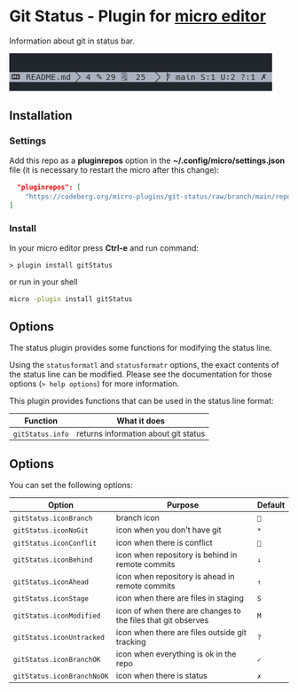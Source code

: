 # Git Status - Plugin for [micro editor](https://micro-editor.github.io)

Information about git in status bar.

![Print](./assets/print.png)

## Installation

### Settings

Add this repo as a **pluginrepos** option in the **~/.config/micro/settings.json** file (it is necessary to restart the micro after this change):

```json
  "pluginrepos": [
    "https://codeberg.org/micro-plugins/git-status/raw/branch/main/repo.json"
]
```

### Install

In your micro editor press **Ctrl-e** and run command:

```
> plugin install gitStatus
```

or run in your shell

```sh
micro -plugin install gitStatus
```

## Options

The status plugin provides some functions for modifying the status line.

Using the `statusformatl` and `statusformatr` options, the exact contents
of the status line can be modified. Please see the documentation for
those options (`> help options`) for more information.

This plugin provides functions that can be used in the status line format:

| Function         | What it does
| ---------------- | ------------
| `gitStatus.info` | returns information about git status

## Options

You can set the following options:

| Option                     | Purpose                                                       | Default
| -------------------------- | ------------------------------------------------------------- | -------
| `gitStatus.iconBranch`     | branch icon                                                   | ``
| `gitStatus.iconNoGit`      | icon when you don't have git                                  | `*`
| `gitStatus.iconConflit`    | icon when there is conflict                                   | ``
| `gitStatus.iconBehind`     | icon when repository is behind in remote commits              | `↓`
| `gitStatus.iconAhead`      | icon when repository is ahead in remote commits               | `↑`
| `gitStatus.iconStage`      | icon when there are files in staging                          | `S`
| `gitStatus.iconModified`   | icon of when there are changes to the files that git observes | `M`
| `gitStatus.iconUntracked`  | icon when there are files outside git tracking                | `?`
| `gitStatus.iconBranchOK`   | icon when everything is ok in the repo                        | `✓`
| `gitStatus.iconBranchNoOK` | icon when there is status                                     | `✗`
